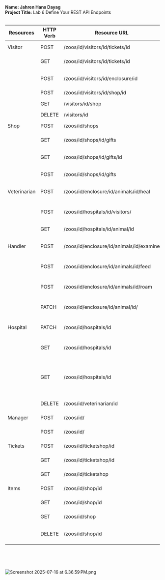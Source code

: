 **Name: Jahren Hans Dayag** <br>
**Project Title:** Lab 6 Define Your REST API Endpoints<br><br>






| Resources    | HTTP Verb | Resource URL                             | Use Case                                               |
| ------------ | --------- | ---------------------------------------- | ------------------------------------------------------ |
| Visitor      | POST      | /zoos/id/visitors/id/tickets/id          | Creating Ticket                                        |
|              | GET       | /zoos/id/visitors/id/tickets/id          | Getting the Ticket                                     |
|              | POST      | /zoos/id/visitors/id/enclosure/id        | Visits Specific Enclosure                              |
|              | POST      | /zoos/id/visitors/id/shop/id             | Visits Shop                                            |
|              | GET       | /visitors/id/shop                        | Visitor buys gift                                      |
|              | DELETE    | /visitors/id                             | Leaves                                                 |
| Shop         | POST      | /zoos/id/shops                           | Buying Gifts                                           |
|              | GET       | /zoos/id/shops/id/gifts                  | Purchasing Gifts                                       |
|              | GET       | /zoos/id/shops/id/gifts/id               | Gets details of a Gift product                         |
|              | POST      | /zoos/id/shops/id/gifts                  | Create new product.                                    |
| Veterinarian | POST      | /zoos/id/enclosure/id/animals/id/heal    | Veterinarian Healing the animal                        |
|              | POST      | /zoos/id/hospitals/id/visitors/          | Veterinarian Lectures the Visitors                     |
|              | GET       | /zoos/id/hospitals/id/animal/id          | Gets animal name                                       |
| Handler      | POST      | /zoos/id/enclosure/id/animals/id/examine | Handler Examines the animal                            |
|              | POST      | /zoos/id/enclosure/id/animals/id/feed    | Handler is Feeding the animal                          |
|              | POST      | /zoos/id/enclosure/id/animals/id/roam    | Handler is Roaming the Animal                          |
|              | PATCH     | /zoos/id/enclosure/id/animal/id/         | Sends the animal to hospital                           |
| Hospital     | PATCH     | /zoos/id/hospitals/id                    | Returns the animal to the zoo                          |
|              | GET       | /zoos/id/hospitals/id                    | Admits the Animal to the zoo                           |
|              | GET       | /zoos/id/hospitals/id                    | Gets the list of all animals admitted in the hospital. |
|              | DELETE    | /zoos/id/veterinarian/id                 | Removes Veterinarian                                   |
| Manager      | POST      | /zoos/id/                                | closed the zoo                                         |
|              | POST      | /zoos/id/                                | opens the zoo                                          |
| Tickets      | POST      | /zoos/id/ticketshop/id                   | create new ticket.                                     |
|              | GET       | /zoos/id/ticketshop/id                   | get ticket details                                     |
|              | GET       | /zoos/id/ticketshop                      | get all tickets                                        |
| Items        | POST      | /zoos/id/shop/id                         | add new item.                                          |
|              | GET       | /zoos/id/shop/id                         | get new item.                                          |
|              | GET       | /zoos/id/shop                            | Get all items.                                         |
|              | DELETE    | /zoos/id/shop/id                         | Delete specific item.                                  |

<br><br><br>


![Screenshot 2025-07-16 at 6.36.59 PM.png](Screenshot%202025-07-16%20at%206.36.59%E2%80%AFPM.png)

